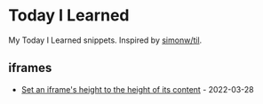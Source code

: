 # Today I Learned

My Today I Learned snippets. Inspired by [simonw/til](https://github.com/simonw/til).

## iframes

- [Set an iframe's height to the height of its content](iframes/set-iframe-height-to-the-height-of-its-content.md) - 2022-03-28

